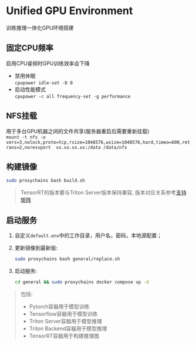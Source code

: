 # Unified GPU Environment 
训练推理一体化GPU环境搭建

## 固定CPU频率
启用CPU睿频时GPU训练效率会下降
- 禁用休眠  
  `cpupower idle-set -D 0`
- 启动性能模式   
  `cpupower -c all frequency-set -g performance`

## NFS挂载
用于多台GPU机器之间的文件共享(服务器重启后需要重新挂载)  
 `mount -t nfs -o vers=3,nolock,proto=tcp,rsize=1048576,wsize=1048576,hard,timeo=600,retrans=2,noresvport 
 xx.xx.xx.xx:/data /data/nfs`

## 构建镜像
```bash
sudo proxychains bash build.sh
```

> TensorRT的版本要与Triton Server版本保持兼容, 版本对应关系参考[支持矩阵](https://docs.nvidia.com/deeplearning/frameworks/support-matrix/index.html)

## 启动服务

1. 自定义`default.env`中的工作目录，用户名，密码，本地源配置；
2. 更新镜像到最新版:
    ```bash
    sudo proxychains bash general/replace.sh
    ```

3. 启动服务:
    ```bash
    cd general && sudo proxychains docker compose up -d
    ```

> 包括:
> 
> - Pytorch容器用于模型训练
> - Tensorflow容器用于模型训练
> - Triton Server容器用于模型推理
> - Triton Backend容器用于模型推理
> - TensorRT容器用于构建推理图